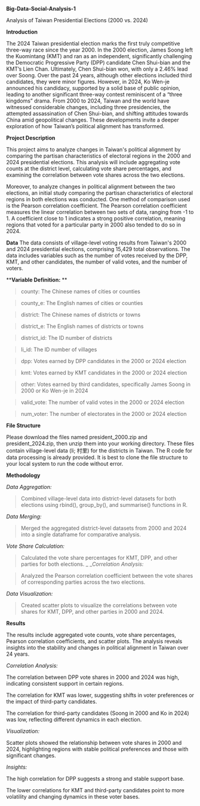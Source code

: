 ****Big-Data-Social-Analysis-1****

Analysis of Taiwan Presidential Elections (2000 vs. 2024)

****Introduction****

The 2024 Taiwan presidential election marks the first truly competitive three-way race since the year 2000. In the 2000 election, James Soong left the Kuomintang (KMT) and ran as an independent, significantly challenging the Democratic Progressive Party (DPP) candidate Chen Shui-bian and the KMT’s Lien Chan. Ultimately, Chen Shui-bian won, with only a 2.46% lead over Soong. Over the past 24 years, although other elections included third candidates, they were minor figures. However, in 2024, Ko Wen-je announced his candidacy, supported by a solid base of public opinion, leading to another significant three-way contest reminiscent of a “three kingdoms” drama. From 2000 to 2024, Taiwan and the world have witnessed considerable changes, including three presidencies, the attempted assassination of Chen Shui-bian, and shifting attitudes towards China amid geopolitical changes. These developments invite a deeper exploration of how Taiwan’s political alignment has transformed.

****Project Description****

This project aims to analyze changes in Taiwan's political alignment by comparing the partisan characteristics of electoral regions in the 2000 and 2024 presidential elections. This analysis will include aggregating vote counts at the district level, calculating vote share percentages, and examining the correlation between vote shares across the two elections.

Moreover, to analyze changes in political alignment between the two elections, an initial study comparing the partisan characteristics of electoral regions in both elections was conducted. One method of comparison used is the Pearson correlation coefficient. The Pearson correlation coefficient measures the linear correlation between two sets of data, ranging from -1 to 1. A coefficient close to 1 indicates a strong positive correlation, meaning regions that voted for a particular party in 2000 also tended to do so in 2024.

**Data**
The data consists of village-level voting results from Taiwan's 2000 and 2024 presidential elections, comprising 15,429 total observations. The data includes variables such as the number of votes received by the DPP, KMT, and other candidates, the number of valid votes, and the number of voters.

****Variable Definition:**
**
> county: The Chinese names of cities or counties

> county_e: The English names of cities or counties

> district: The Chinese names of districts or towns

> district_e: The English names of districts or towns

> district_id: The ID number of districts

> li_id: The ID number of villages

> dpp: Votes earned by DPP candidates in the 2000 or 2024 election

> kmt: Votes earned by KMT candidates in the 2000 or 2024 election

> other: Votes earned by third candidates, specifically James Soong in 2000 or Ko Wen-je in 2024

> valid_vote: The number of valid votes in the 2000 or 2024 election

> num_voter: The number of electorates in the 2000 or 2024 election

****File Structure****

Please download the files named president_2000.zip and president_2024.zip, then unzip them into your working directory. These files contain village-level data (li; 村里) for the districts in Taiwan. The R code for data processing is already provided. It is best to clone the file structure to your local system to run the code without error.

****Methodology****


_Data Aggregation:_

> Combined village-level data into district-level datasets for both elections using rbind(), group_by(), and summarise() functions in R.

_Data Merging:_
> Merged the aggregated district-level datasets from 2000 and 2024 into a single dataframe for comparative analysis.

_Vote Share Calculation:_

> Calculated the vote share percentages for KMT, DPP, and other parties for both elections.
_
__Correlation Analysis:_

> Analyzed the Pearson correlation coefficient between the vote shares of corresponding parties across the two elections.

_Data Visualization:_

> Created scatter plots to visualize the correlations between vote shares for KMT, DPP, and other parties in 2000 and 2024.

**Results**

The results include aggregated vote counts, vote share percentages, Pearson correlation coefficients, and scatter plots. The analysis reveals insights into the stability and changes in political alignment in Taiwan over 24 years. 

_Correlation Analysis:_

The correlation between DPP vote shares in 2000 and 2024 was high, indicating consistent support in certain regions.

The correlation for KMT was lower, suggesting shifts in voter preferences or the impact of third-party candidates.

The correlation for third-party candidates (Soong in 2000 and Ko in 2024) was low, reflecting different dynamics in each election.

_Visualization:_

Scatter plots showed the relationship between vote shares in 2000 and 2024, highlighting regions with stable political preferences and those with significant changes.

_Insights:_

The high correlation for DPP suggests a strong and stable support base.

The lower correlations for KMT and third-party candidates point to more volatility and changing dynamics in these voter bases.

